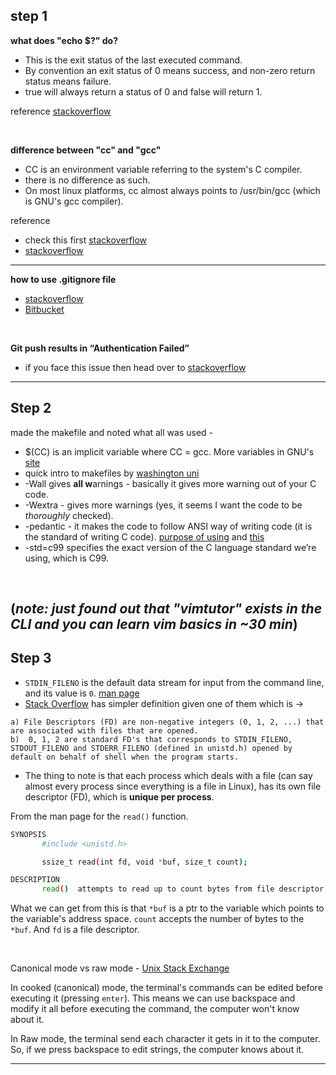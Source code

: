 ## step 1

**what does "echo $?" do?**

- This is the exit status of the last executed command.
- By convention an exit status of 0 means success, and non-zero return status means failure.
- true will always return a status of 0 and false will return 1.

reference [stackoverflow](https://stackoverflow.com/questions/7248031/meaning-of-dollar-question-mark-in-shell-scripts)

<br>

**difference between "cc" and "gcc"**
- CC is an environment variable referring to the system's C compiler.
- there is no difference as such. 
- On most linux platforms, cc almost always points to /usr/bin/gcc (which is GNU's gcc compiler).

reference 
- check this first [stackoverflow](https://stackoverflow.com/questions/939989/invoking-gcc-as-cc-versus-gcc/30921933)
- [stackoverflow](https://stackoverflow.com/questions/1516609/difference-between-cc-gcc-and-g)

----

**how to use .gitignore file**
- [stackoverflow](https://stackoverflow.com/questions/4308610/how-to-ignore-certain-files-in-git)
- [Bitbucket](https://www.atlassian.com/git/tutorials/saving-changes/gitignore)

<br>

**Git push results in “Authentication Failed”**
- if you face this issue then head over to [stackoverflow](https://stackoverflow.com/questions/17659206/git-push-results-in-authentication-failed)

----

## Step 2

made the makefile and noted what all was used -
- $(CC) is an implicit variable where CC = gcc. More variables in GNU's [site](https://www.gnu.org/software/make/manual/html_node/Implicit-Variables.html)
- quick intro to makefiles by [washington uni](https://courses.cs.washington.edu/courses/cse451/99wi/Section/makeintro.html)
- -Wall gives **all w**arnings - basically it gives more warning out of your C code.
- -Wextra - gives more warnings (yes, it seems I want the code to be *thoroughly* checked).
- -pedantic - it makes the code to follow ANSI way of writing code (it is the standard of writing C code). [purpose of using](https://stackoverflow.com/questions/2855121/what-is-the-purpose-of-using-pedantic-in-gcc-g-compiler) and [this](https://softwareengineering.stackexchange.com/questions/88532/whether-to-use-pedantic-flag-in-g-or-not)
- -std=c99 specifies the exact version of the C language standard we’re using, which is C99.

<br>

(*note: just found out that "vimtutor" exists in the CLI and you can learn vim basics in ~30 min*)
----

## Step 3

- `STDIN_FILENO` is the default data stream for input from the command line, and its value is `0`. [man page](https://man7.org/linux/man-pages/man3/stdin.3.html)
- [Stack Overflow](https://stackoverflow.com/questions/5256599/what-are-file-descriptors-explained-in-simple-terms) has simpler definition given one of them which is -> 

```
a) File Descriptors (FD) are non-negative integers (0, 1, 2, ...) that are associated with files that are opened. 
b)  0, 1, 2 are standard FD's that corresponds to STDIN_FILENO, STDOUT_FILENO and STDERR_FILENO (defined in unistd.h) opened by default on behalf of shell when the program starts.
```

- The thing to note is that each process which deals with a file (can say almost every process since everything is a file in Linux), has its own file descriptor (FD), which is **unique per process**.

From the man page for the `read()` function.
```bash
SYNOPSIS
       #include <unistd.h>

       ssize_t read(int fd, void *buf, size_t count);

DESCRIPTION
       read()  attempts to read up to count bytes from file descriptor fd into the buffer starting at buf.

```
What we can get from this is that `*buf` is a ptr to the variable which points to the variable's address space. `count` accepts the number of bytes to the `*buf`. And `fd` is a file descriptor.

<br>

Canonical mode vs raw mode - [Unix Stack Exchange](https://unix.stackexchange.com/questions/21752/what-s-the-difference-between-a-raw-and-a-cooked-device-driver)

In cooked (canonical) mode, the terminal's commands can be edited before executing it (pressing `enter`). This means we can use backspace and modify it all before executing the command, the computer won't know about it.

In Raw mode, the terminal send each character it gets in it to the computer. So, if we press backspace to edit strings, the computer knows about it.

---

